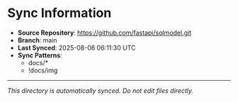 # Sync Information

- **Source Repository**: https://github.com/fastapi/sqlmodel.git
- **Branch**: main
- **Last Synced**: 2025-08-06 06:11:30 UTC
- **Sync Patterns**:
  - docs/*
  - !docs/img

---
*This directory is automatically synced. Do not edit files directly.*
